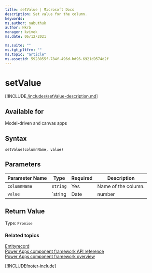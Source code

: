 ```yaml
---
title: setValue | Microsoft Docs
description: Set value for the column.
keywords:
ms.author: nabuthuk
author: Nkrb
manager: kvivek
ms.date: 06/12/2021

ms.suite: ""
ms.tgt_pltfrm: ""
ms.topic: "article"
ms.assetid: 5928055f-784f-496d-bd96-6921d9574d2f
---
```


# setValue

[!INCLUDE[./includes/setValue-description.md](./includes/setValue-description.md)]

## Available for

Model-driven and canvas apps

## Syntax

`setValue(columnName, value)`

## Parameters

| Parameter Name | Type     | Required | Description               |
| -------------- | -------- | -------- | ------------------------- |
| `columnName`   | `string` | Yes      | Name of the column. |
| `value`        | `string  | Date     | number | number[] | boolean | EntityReference | EntityReference[] | FileObject | ImageObject` | Yes | New value for the record. |

## Return Value

Type: `Promise`

### Related topics

[Entityrecord](../entityrecord.md)<br/>
[Power Apps component framework API reference](../../reference/index.md)<br/>
[Power Apps component framework overview](../../overview.md)

[!INCLUDE[footer-include](../../../../includes/footer-banner.md)]
